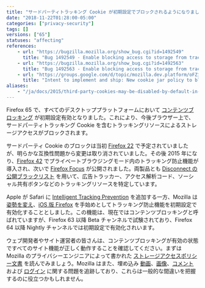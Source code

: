 ```yaml
---
title: "サードパーティトラッキング Cookie が初期設定でブロックされるようになりました"
date: "2018-11-22T01:28:00-05:00"
categories: ["privacy-security"]
tags: []
versions: ["65"]
statuses: "affecting"
references:
    - url: "https://bugzilla.mozilla.org/show_bug.cgi?id=1492549"
      title: "Bug 1492549 - Enable blocking access to storage from tracking resources by default on all desktop platforms"
    - url: "https://bugzilla.mozilla.org/show_bug.cgi?id=1492563"
      title: "Bug 1492563 - Enable blocking access to storage from tracking resources by default on all desktop platforms on Nightly"
    - url: "https://groups.google.com/d/topic/mozilla.dev.platform/oFZivEmLC40/discussion"
      title: "Intent to implement and ship: New cookie jar policy to block storage access from tracking resources"
aliases:
    - "/ja/docs/2015/third-party-cookies-may-be-disabled-by-default-in-the-future/"
---
```

Firefox 65 で、すべてのデスクトッププラットフォームにおいて [コンテンツブロッキング](https://support.mozilla.org/kb/content-blocking) が初期設定有効となりました。これにより、今後ブラウザー上で、サードパーティトラッキング Cookie を含むトラッキングリソースによるストレージアクセスがブロックされます。

サードパーティ Cookie のブロックは当初 [Firefox 22](https://www.fxsitecompat.com/ja/docs/2013/third-party-cookies-are-blocked-by-default/) で予定されていましたが、明らかな互換性問題から変更は取り消されていました。その後 2015 年になり、[Firefox 42](https://fxsitecompat.com/ja/docs/2015/private-browsing-now-comes-with-tracking-protection/) でプライベートブラウジングモード内のトラッキング防止機能が導入され、次いで [Firefox Focus](https://blog.mozilla.org/blog/2015/12/07/focus-by-firefox-content-blocking-for-the-open-web/) が公開されました。両製品とも [Disconnect の公開ブラックリスト](https://github.com/disconnectme/disconnect-tracking-protection) を用いて、広告トラッカー、アクセス解析コード、ソーシャル共有ボタンなどのトラッキングリソースを特定しています。

Apple が Safari に [Intelligent Tracking Prevention](https://webkit.org/blog/7675/intelligent-tracking-prevention/) を追加する一方、Mozilla は [姿勢を変え](https://blog.mozilla.org/futurereleases/2018/08/30/changing-our-approach-to-anti-tracking/)、[iOS 版 Firefox](https://blog.mozilla.org/blog/2018/04/12/latest-firefox-for-ios-now-available-with-tracking-protection-by-default/) を手始めとしてトラッキング防止機能を初期設定で有効化することとしました。この機能は、現在ではコンテンツブロッキングと呼ばれていますが、Firefox 63 以降 Beta チャンネルで試験されており、Firefox 64 以降 Nightly チャンネルでは初期設定で有効化されいます。

ウェブ開発者やサイト運営者の皆さんは、コンテンツブロッキングが有効の状態ですべてのサイト機能が正しく動作することを確認してください。まずは Mozilla のプライバシーエンジニアによって書かれた [ストレージアクセスポリシー文書](https://developer.mozilla.org/docs/Mozilla/Firefox/Privacy/Storage_access_policy) を読んでみましょう。Mozilla はまた、埋め込み [動画](https://bugzilla.mozilla.org/showdependencytree.cgi?id=1400025)、[画像](https://bugzilla.mozilla.org/showdependencytree.cgi?id=1470301)、[コメント](https://bugzilla.mozilla.org/showdependencytree.cgi?id=1486425) および [ログイン](https://bugzilla.mozilla.org/showdependencytree.cgi?id=1470298) に関する問題を追跡しており、これらは一般的な間違いを把握するのに役立つかもしれません。

